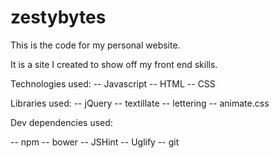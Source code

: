 # zestybytes
This is the code for my personal website.

It is a site I created to show off my front end skills. 

Technologies used:
-- Javascript
-- HTML
-- CSS

Libraries used:
-- jQuery
-- textillate
-- lettering
-- animate.css

Dev dependencies used:

-- npm
-- bower
-- JSHint
-- Uglify
-- git
